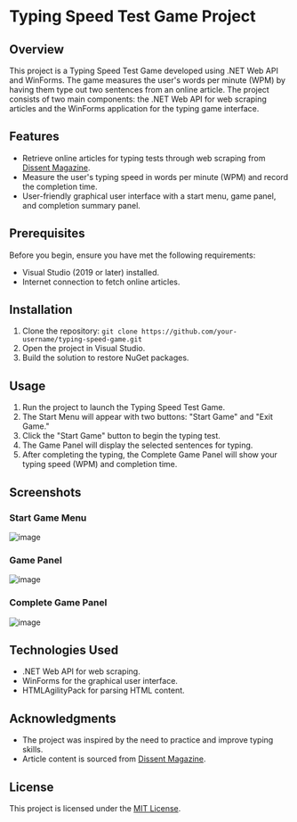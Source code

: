 # Typing Speed Test Game Project

## Overview

This project is a Typing Speed Test Game developed using .NET Web API and WinForms. The game measures the user's words per minute (WPM) by having them type out two sentences from an online article. The project consists of two main components: the .NET Web API for web scraping articles and the WinForms application for the typing game interface.

## Features

- Retrieve online articles for typing tests through web scraping from [Dissent Magazine](https://www.dissentmagazine.org/online-articles).
- Measure the user's typing speed in words per minute (WPM) and record the completion time.
- User-friendly graphical user interface with a start menu, game panel, and completion summary panel.

## Prerequisites

Before you begin, ensure you have met the following requirements:

- Visual Studio (2019 or later) installed.
- Internet connection to fetch online articles.

## Installation

1. Clone the repository: `git clone https://github.com/your-username/typing-speed-game.git`
2. Open the project in Visual Studio.
3. Build the solution to restore NuGet packages.

## Usage

1. Run the project to launch the Typing Speed Test Game.
2. The Start Menu will appear with two buttons: "Start Game" and "Exit Game."
3. Click the "Start Game" button to begin the typing test.
4. The Game Panel will display the selected sentences for typing.
5.  After completing the typing, the Complete Game Panel will show your typing speed (WPM) and completion time.

## Screenshots
### Start Game Menu
![image](https://github.com/Stephen-Sim/TypingGame/assets/74543535/2e8ed4ac-dfcf-43a4-a787-8b7003592082)

### Game Panel
![image](https://github.com/Stephen-Sim/TypingGame/assets/74543535/a72a672d-6398-4f01-a1d8-12b45d580116)

### Complete Game Panel
![image](https://github.com/Stephen-Sim/TypingGame/assets/74543535/cb8a9680-f7fb-4b3d-be78-dd9eadf23d1a)


## Technologies Used

- .NET Web API for web scraping.
- WinForms for the graphical user interface.
- HTMLAgilityPack for parsing HTML content.

## Acknowledgments

- The project was inspired by the need to practice and improve typing skills.
- Article content is sourced from [Dissent Magazine](https://www.dissentmagazine.org/online-articles).

## License

This project is licensed under the [MIT License](./license.md).
